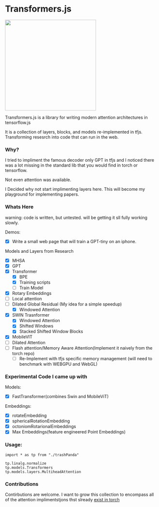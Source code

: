 # Transformers.js

<img width="300" src="out-0.png"></img>

Transformers.js is a library for writing modern attention architectures in tensorflow.js

It is a collection of layers, blocks, and models re-implemented in tfjs. Transforming resesrch into code thst can run in the web.

### Why?

I tried to impliment the famous decoder only GPT in tfjs and I noticed there was a lot missing in the standard lib that you would find in torch or tensorflow.

Not even attention was available.

I Decided why not start implimenting layers here. This will become my playground for implementing papers.

### Whats Here

warning: code is written, but untested. will be getting it sll fully working slowly.

Demos:

- [x] Write a small web page that will train a GPT-tiny on an iphone.

Models and Layers from Research

- [x] MHSA
- [x] GPT
- [x] Transformer
  - [x] BPE
  - [x] Training scripts
  - [ ] Train Model      
- [x] Rotary Embeddings
- [ ] Local attention
- [ ] Dilated Global Residual (My idea for a simple speedup)
  - [x] Windowed Attention
- [x] SWIN Trasnformer
  - [x] Windowed Attention
  - [x] Shifted Windows
  - [x] Stacked Shifted Window Blocks
- [x] MobileVIT
- [ ] Dilated Attention
- [ ] Flash attention/Memory Aware Attention(Implement it naively from the torch repo)
  - [ ] Re-Implement with tfjs specific memory management (will need to benchmark with WEBGPU and WebGL)

### Experimental Code I came up with


Models:

- [x] FastTransformer(combines Swin and MobileViT)

Embeddings:

- [x] rotateEmbedding
- [x] sphericalRotationEmbedding
- [x] octoniomRotarionalEmbeddings
- [x] Max Embeddings(feature engineered Point Embeddings)

### Usage:

```
import * as tp from "./trashPanda"

tp.linalg.normalize
tp.models.Transformers
tp.models.layers.MultiheadAttention
```

### Contributions 

Contirbutions are welcome. I want to grow this collection to encompass all of the attention implimentstjons thst slready [exist in torch]()
